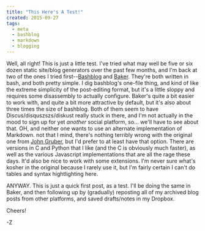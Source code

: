 ```yaml
---
title: "This Here's A Test!"
created: 2015-09-27
tags:
  - meta
  - bashblog
  - markdown
  - blogging
---
```


Well, all right! This is just a little test. I've tried what may well be five or six dozen static site/blog generators over the past few months, and I'm back at two of the ones I tried first--[Bashblog](https://github.com/cfenollosa/bashblog) and [Baker](https://github.com/taylorchu/baker). They're both written in bash, and both pretty simple. I dig bashblog's one-file thing, and kind of like the extreme simplicity of the post-editing format, but it's a little sloppy and requires some disassembly to actually configure. Baker's quite a bit easier to work with, and quite a bit more attractive by default, but it's also about three times the size of bashblog. Both of them seem to have Discus/disquszszs/diskust really stuck in there, and I'm not actually in the mood to sign up for yet _another_ social platform, so... we'll have to see about that. OH, and neither one wants to use an alternate implementation of Markdown. not that I mind, there's nothing terribly wrong with the original one from [John Gruber](http://daringfireball.net), but I'd prefer to at least have that option. There are versions in C and Python that I like (and the C is obviously much faster), as well as the various Javascript implementations that are all the rage these days. It'd also be nice to work with some extensions. I'm never sure what's kosher in the original because I rarely use it, but I'm fairly certain I can't do tables and syntax hightlighting here.

ANYWAY. This is just a quick first post, as a test. I'll be doing the same in Baker, and then following up by (gradually) reposting all of my archived blog posts from other platforms, and saved drafts/notes in my Dropbox.

Cheers!

-Z

